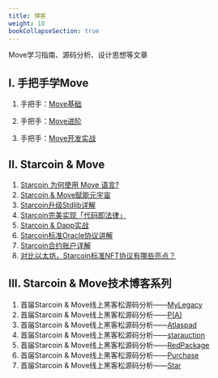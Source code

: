 ```yaml
---
title: 博客
weight: 10
bookCollapseSection: true
---
```


Move学习指南、源码分析、设计思想等文章

<!--more-->

## I. 手把手学Move

1. 手把手：[Move基础](https://move-book.com/cn/index.html)

2. 手把手：[Move进阶](https://starcoin.org/zh/developer/blog/move_advanced_tutorial/)

3. 手把手：[Move开发实战](https://starcoin.org/zh/developer/blog/move_development/)



## II. Starcoin & Move

1. [Starcoin 为何使用 Move 语言?](https://starcoin.org/zh/developer/blog/starcoin_move_resource)
2. [Starcoin & Move赋能元宇宙](https://starcoin.org/zh/developer/blog/starcoin_metaverse)
3. [Starcoin升级Stdlib详解](https://starcoin.org/zh/developer/blog/starcoin_stdlib_upgrade)
4. [Starcoin完美实现「代码即法律」](https://starcoin.org/zh/developer/blog/starcoin_code_is_law)
5. [Starcoin & Dapp实战](https://starcoin.org/zh/developer/blog/starcoin_dapp)
6. [Starcoin标准Oracle协议讲解](https://starcoin.org/zh/developer/blog/starcoin_oracle_protocol)
7. [Starcoin合约账户详解](https://starcoin.org/zh/developer/blog/starcoin_contract_account)
8. [对比以太坊，Starcoin标准NFT协议有哪些亮点？](https://starcoin.org/zh/developer/blog/starcoin_nft_protocol)



## III. Starcoin & Move技术博客系列

1. 首届Starcoin & Move线上黑客松源码分析——[MyLegacy](https://starcoin.org/zh/developer/blog/move%E9%BB%91%E5%AE%A2%E6%9D%BE_mylegacy%E6%BA%90%E7%A0%81%E5%88%86%E6%9E%90/)
2. 首届Starcoin & Move线上黑客松源码分析——[P(A)](https://starcoin.org/zh/developer/blog/move%E9%BB%91%E5%AE%A2%E6%9D%BE_pa%E6%BA%90%E7%A0%81%E5%88%86%E6%9E%90/)
3. 首届Starcoin & Move线上黑客松源码分析——[Atlaspad](https://starcoin.org/zh/developer/blog/move_ido_atlaspad/)
4. 首届Starcoin & Move线上黑客松源码分析——[starauction](https://starcoin.org/zh/developer/blog/move_starauction/)
5. 首届Starcoin & Move线上黑客松源码分析——[RedPackage](https://starcoin.org/zh/developer/blog/move_redpackage/)
6. 首届Starcoin & Move线上黑客松源码分析——[Purchase](https://starcoin.org/zh/developer/blog/move_purchase/)
7. 首届Starcoin & Move线上黑客松源码分析——[Star](https://starcoin.org/zh/developer/blog/move_starstar/)



